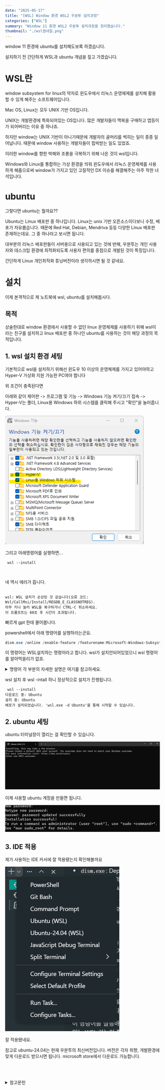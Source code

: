 ```yaml
---
date: "2025-05-17"
title: "[WSL] Window 환경 WSL2 우분투 설치과정"
categories: ["WSL"]
summary: "Window 11 환경 WSL2 우분투 설치과정을 정리했습니다."
thumbnail: "./wsl썸네일.png"
---
```


window 11 환경에 ubuntu를 설치해도보록 하겠습니다. 

설치하기 전 간단하게 WSL과 ubuntu 개념을 짚고 가겠습니다.

# WSL란

window subsystem for linux의 약자로 윈도우에서 리눅스 운영체제를 설치해 활용할 수 있게 해주는 소프트웨어입니다.


Mac OS, Linux는 모두 UNIX 기반 OS입니다. 

UNIX는 개발환경에 특화되어있는 OS입니다. 많은 개발자들이 맥북을 구매하고 앱등이가 되어버리는 이유 중 하나죠.

하지만 window는 UNIX 기반이 아니기때문에 개발자의 골머리를 썩히는 일이 종종 일어납니다. 때문에 window 사용하는 개발자들이 핍박받는 일도 있었죠.

이러한 window를 향한 박해와 조롱을 극복하기 위해 나온 것이 wsl입니다. 

Windows와 Linux를 통합하는 가상 환경을 띄워 윈도우에서 리눅스 운영체제를 사용하게 해줌으로써 window가 가지고 있던 고질적인 DX 이슈를 해결해주는 아주 착한 녀석입니다.


# ubuntu

그렇다면 ubuntu는 뭘까요??

Ubuntu는 Linux 배포판 중 하나입니다. Linux는 unix 기반 오픈소스이다보니 수정, 배포가 자유롭습니다. 때문에 Red Hat, Debian, Mendriva 등등 다양한 Linux 배포판 존재하는데요. 그 중 하나라고 보시면 됩니다. 

대부분의 리눅스 배포판들이 서버용으로 사용되고 있는 것에 반해, 우분투는 개인 사용자와 데스크탑 환경에 최적화되도록 사용자 편의를 중점으로 개발된 것이 특징입니다.

간단하게 Linux 개인최적화 튜닝버전이라 생각하시면 될 것 같네요.


# 설치

이제 본격적으로 제 노트북에 wsl, ubuntu를 설치해봅시다.

## 목적

상술한대로 window 환경에서 사용할 수 없던 linux 운영체제를 사용하기 위해 wsl이라는 친구를 설치하고 linux 배포판 중 하나인 ubuntu를 사용하는 것이 해당 과정의 목적입니다. 

## 1. wsl 설치 환경 세팅

기본적으로 wsl을 설치하기 위해선 윈도우 10 이상의 운영체제를 가지고 있어야하고 Hyper-V 가상화 지원 가능한 PC여야 합니다

위 조건이 충족된다면

아래와 같이 제어판 -> 프로그램 및 기능 -> Windows 기능 켜기/끄기 접속 -> Hyper-V는 폴더, Linux용 Windows 하위 시스템를 클릭해 주시고 "확인"을 눌러줍니다. 


![window기능켜기](window기능켜기.png)

그리고 아래명령어를 실행하면...

```shell
 wsl --install
```

<br>

네 역시 에러가 뜹니다. 

```shell

wsl: WSL 설치가 손상된 것 같습니다(오류 코드: Wsl/CallMsi/Install/REGDB_E_CLASSNOTREG).
아무 키나 눌러 WSL을 복구하거나 CTRL-C 취소하세요.
이 프롬프트는 60초 후 시간이 초과됩니다.
```

빠르게 gpt 한테 물어봅니다. 

powershell에서 아래 명령어를 실행하라는군요.

```powershell
dism.exe /online /enable-feature /featurename:Microsoft-Windows-Subsystem-Linux /all /norestart
```

이 명령어는 WSL설치하는 명령어라고 합니다. wsl가 설치안되어있었으니 wsl 명령어를 알아먹을리가 없죠.



<details>

<summary>명령어 각 부분의 자세한 설명은 여기를 참고하세요.</summary>

<div markdown="1">

- dism.exe: Deployment Image Servicing and Management의 약자로, Windows 운영 체제의 이미지를 관리하고 서비스하는 도구입니다.

- /online: 현재 실행 중인 운영 체제를 대상으로 작업을 수행한다는 의미입니다.

- /enable-feature: Windows 기능을 활성화하겠다는 명령입니다.

- /featurename:Microsoft-Windows-Subsystem-Linux: 활성화할 기능의 이름이 "Microsoft-Windows-Subsystem-Linux"라는 의미입니다. 이것이 바로 WSL(Windows Subsystem for Linux)입니다.

- /all: 선택한 기능과 관련된 모든 상위 기능들도 함께 활성화한다는 의미입니다.

- /norestart: 설치 후 자동으로 재부팅하지 않도록 하는 옵션입니다.


</div>

</details>


wsl 설치 후 wsl -intall 하니 정상적으로 설치가 진행됩니다.

```
 wsl --install
다운로드 중: Ubuntu
설치 중: Ubuntu
배포가 설치되었습니다. 'wsl.exe -d Ubuntu'을 통해 시작할 수 있습니다.
```

## 2. ubuntu 세팅

ubuntu 터미널창이 열리는 걸 확인할 수 있습니다. 

![ubuntu터미널](ubuntu터미널.png)

이제 사용할 ubuntu 계정을 만들면 됩니다. 

![우분투계정생성](우분투계정생성.png)

## 3. IDE 적용

제가 사용하는 IDE 커서에 잘 적용됐는지 확인해볼까요

![커서터미널](커서터미널.png)

잘 적용됐네요. 


참고로 ubuntu-24.04는 현재 우분투의 최신버전입니다. 버전은 각자 취향, 개발환경에 맞게 다운로드 받으시면 됩니다. microsoft store에서 다운로드 가능합니다. 



<br>
<br>
<br>

<details>

<summary>참고문헌</summary>

<div markdown="1">

https://hgk5722.tistory.com/486#LINUX%EC%-A%A-%--Windows%--%ED%--%--%EC%-C%--%--%EC%-B%-C%EC%-A%A-%ED%--%-C%--%EC%--%A-%EC%A-%--%ED%--%--%EA%B-%B-

</div>

</details>